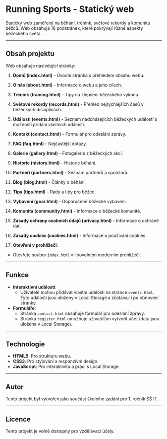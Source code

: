 # Running Sports - Statický web

Statický web zaměřený na běhání, trénink, světové rekordy a komunitu běžců. Web obsahuje 16 podstránek, které pokrývají různé aspekty běžeckého světa.

---

## **Obsah projektu**
Web obsahuje následující stránky:
1. **Domů (index.html)** - Úvodní stránka s přehledem obsahu webu.
2. **O nás (about.html)** - Informace o webu a jeho cílech.
3. **Trénink (training.html)** - Tipy na zlepšení běžeckého výkonu.
4. **Světové rekordy (records.html)** - Přehled nejrychlejších časů v běžeckých disciplínách.
5. **Události (events.html)** - Seznam nadcházejících běžeckých událostí s možností přidání vlastních událostí.
6. **Kontakt (contact.html)** - Formulář pro odeslání zprávy.
7. **FAQ (faq.html)** - Nejčastější dotazy.
8. **Galerie (gallery.html)** - Fotogalerie z běžeckých akcí.
9. **Historie (history.html)** - Historie běhání.
10. **Partneři (partners.html)** - Seznam partnerů a sponzorů.
11. **Blog (blog.html)** - Články o běhání.
12. **Tipy (tips.html)** - Rady a tipy pro běžce.
13. **Vybavení (gear.html)** - Doporučené běžecké vybavení.
14. **Komunita (community.html)** - Informace o běžecké komunitě.
15. **Zásady ochrany osobních údajů (privacy.html)** - Informace o ochraně dat.
16. **Zásady cookies (cookies.html)** - Informace o používání cookies.

3. **Otevření v prohlížeči**:
- Otevřete soubor `index.html` v libovolném moderním prohlížeči.

---

## **Funkce**
- **Interaktivní události**:
  - Uživatelé mohou přidávat vlastní události na stránce `events.html`. Tyto události jsou uloženy v Local Storage a zůstávají i po obnovení stránky.
- **Formuláře**:
  - Stránka `contact.html` obsahuje formulář pro odeslání zprávy.
  - Stránka `register.html` umožňuje uživatelům vytvořit účet (data jsou uložena v Local Storage).

---

## **Technologie**
- **HTML5**: Pro strukturu webu.
- **CSS3**: Pro stylování a responzivní design.
- **JavaScript**: Pro interaktivitu a práci s Local Storage.

---

## **Autor**
Tento projekt byl vytvořen jako součást školního zadání pro 1. ročník SŠ IT.

---

## **Licence**
Tento projekt je volně dostupný pro vzdělávací účely.
